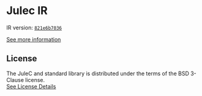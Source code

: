 # Julec IR

IR version: [`821e6b7036`](https://github.com/julelang/jule/tree/821e6b703645501929183d67b7e85c3d5db2e861)

[See more information](https://manual.jule.dev/getting-started/install-from-source/compile-from-ir.html)

## License

The JuleC and standard library is distributed under the terms of the BSD 3-Clause license. \
[See License Details](./LICENSE)
